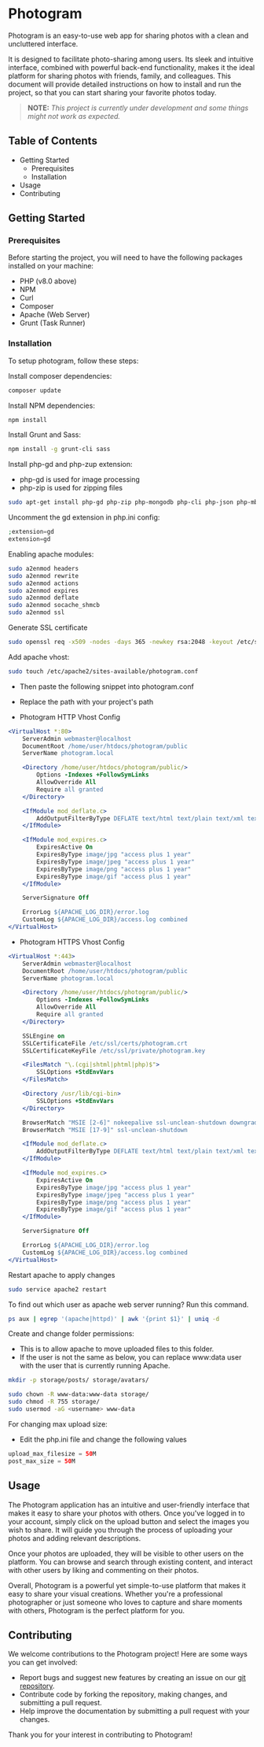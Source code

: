 # Photogram
Photogram is an easy-to-use web app for sharing photos with a clean and uncluttered interface.

It is designed to facilitate photo-sharing among users. Its sleek and intuitive interface, combined with powerful back-end functionality, makes it the ideal platform for sharing photos with friends, family, and colleagues. This document will provide detailed instructions on how to install and run the project, so that you can start sharing your favorite photos today.

> **NOTE:** *This project is currently under development and some things might not work as expected.*

## Table of Contents
- Getting Started
  - Prerequisites
  - Installation
- Usage
- Contributing

## Getting Started

### Prerequisites

Before starting the project, you will need to have the following packages installed on your machine:

- PHP (v8.0 above)
- NPM
- Curl
- Composer
- Apache (Web Server)
- Grunt (Task Runner)

### Installation

To setup photogram, follow these steps:

Install composer dependencies:
```bash
composer update
```

Install NPM dependencies:
```bash
npm install
```

Install Grunt and Sass:
```bash
npm install -g grunt-cli sass
```

Install php-gd and php-zup extension:
- php-gd is used for image processing
- php-zip is used for zipping files

```bash
sudo apt-get install php-gd php-zip php-mongodb php-cli php-json php-mbstring php-xml php-pcov php-xdebug certbot python3-certbot-apache
```


Uncomment the gd extension in php.ini config:
```php
;extension=gd
extension=gd
```

Enabling apache modules:
```bash
sudo a2enmod headers
sudo a2enmod rewrite
sudo a2enmod actions
sudo a2enmod expires
sudo a2enmod deflate
sudo a2enmod socache_shmcb
sudo a2enmod ssl
```

Generate SSL certificate
```bash
sudo openssl req -x509 -nodes -days 365 -newkey rsa:2048 -keyout /etc/ssl/private/photogram.key -out /etc/ssl/certs/photogram.crt
```

Add apache vhost:
```bash
sudo touch /etc/apache2/sites-available/photogram.conf
```
- Then paste the following snippet into photogram.conf

- Replace the path with your project's path
- Photogram HTTP Vhost Config
```apache
<VirtualHost *:80>
    ServerAdmin webmaster@localhost
    DocumentRoot /home/user/htdocs/photogram/public
    ServerName photogram.local

    <Directory /home/user/htdocs/photogram/public/>
        Options -Indexes +FollowSymLinks
        AllowOverride All
        Require all granted
    </Directory>

    <IfModule mod_deflate.c>
        AddOutputFilterByType DEFLATE text/html text/plain text/xml text/css application/javascript application/json application/xml image/svg+xml
    </IfModule>

    <IfModule mod_expires.c>
        ExpiresActive On
        ExpiresByType image/jpg "access plus 1 year"
        ExpiresByType image/jpeg "access plus 1 year"
        ExpiresByType image/png "access plus 1 year"
        ExpiresByType image/gif "access plus 1 year"
    </IfModule>

    ServerSignature Off

    ErrorLog ${APACHE_LOG_DIR}/error.log
    CustomLog ${APACHE_LOG_DIR}/access.log combined
</VirtualHost>
```

- Photogram HTTPS Vhost Config
```apache
<VirtualHost *:443>
    ServerAdmin webmaster@localhost
    DocumentRoot /home/user/htdocs/photogram/public
    ServerName photogram.local

    <Directory /home/user/htdocs/photogram/public/>
        Options -Indexes +FollowSymLinks
        AllowOverride All
        Require all granted
    </Directory>

    SSLEngine on
    SSLCertificateFile /etc/ssl/certs/photogram.crt
    SSLCertificateKeyFile /etc/ssl/private/photogram.key

    <FilesMatch "\.(cgi|shtml|phtml|php)$">
        SSLOptions +StdEnvVars
    </FilesMatch>

    <Directory /usr/lib/cgi-bin>
        SSLOptions +StdEnvVars
    </Directory>

    BrowserMatch "MSIE [2-6]" nokeepalive ssl-unclean-shutdown downgrade-1.0 force-response-1.0
    BrowserMatch "MSIE [17-9]" ssl-unclean-shutdown

    <IfModule mod_deflate.c>
        AddOutputFilterByType DEFLATE text/html text/plain text/xml text/css application/javascript application/json application/xml image/svg+xml
    </IfModule>

    <IfModule mod_expires.c>
        ExpiresActive On
        ExpiresByType image/jpg "access plus 1 year"
        ExpiresByType image/jpeg "access plus 1 year"
        ExpiresByType image/png "access plus 1 year"
        ExpiresByType image/gif "access plus 1 year"
    </IfModule>

    ServerSignature Off

    ErrorLog ${APACHE_LOG_DIR}/error.log
    CustomLog ${APACHE_LOG_DIR}/access.log combined
</VirtualHost>
```

Restart apache to apply changes
```bash
sudo service apache2 restart
```

To find out which user as apache web server running? Run this command.

```bash
ps aux | egrep '(apache|httpd)' | awk '{print $1}' | uniq -d
``` 

Create and change folder permissions:
- This is to allow apache to move uploaded files to this folder.
- If the user is not the same as below, you can replace www:data user with the user that is currently running Apache.
```bash
mkdir -p storage/posts/ storage/avatars/

sudo chown -R www-data:www-data storage/
sudo chmod -R 755 storage/
sudo usermod -aG <username> www-data 
```

For changing max upload size:
- Edit the php.ini file and change the following values
```php
upload_max_filesize = 50M
post_max_size = 50M
```

## Usage

The Photogram application has an intuitive and user-friendly interface that makes it easy to share your photos with others. Once you've logged in to your account, simply click on the upload button and select the images you wish to share. It will guide you through the process of uploading your photos and adding relevant descriptions.

Once your photos are uploaded, they will be visible to other users on the platform. You can browse and search through existing content, and interact with other users by liking and commenting on their photos.

Overall, Photogram is a powerful yet simple-to-use platform that makes it easy to share your visual creations. Whether you're a professional photographer or just someone who loves to capture and share moments with others, Photogram is the perfect platform for you.

## Contributing

We welcome contributions to the Photogram project! Here are some ways you can get involved:

- Report bugs and suggest new features by creating an issue on our [git repository](https://git.selfmade.ninja/Henry/photogram/-/issues).
- Contribute code by forking the repository, making changes, and submitting a pull request.
- Help improve the documentation by submitting a pull request with your changes.

Thank you for your interest in contributing to Photogram!
